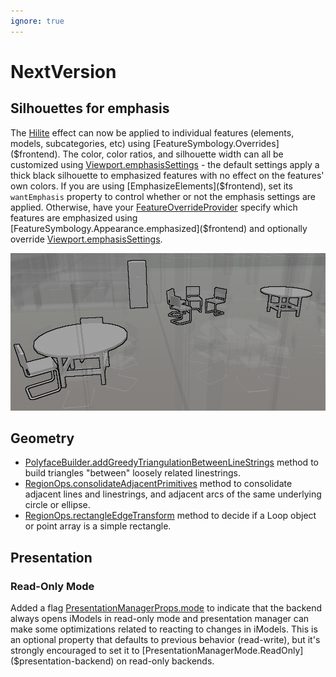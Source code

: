 ```yaml
---
ignore: true
---
```

# NextVersion

## Silhouettes for emphasis

The [Hilite]($common) effect can now be applied to individual features (elements, models, subcategories, etc) using [FeatureSymbology.Overrides]($frontend). The color, color ratios, and silhouette width can all be customized using [Viewport.emphasisSettings]($frontend) - the default settings apply a thick black silhouette to emphasized features with no effect on the features' own colors. If you are using [EmphasizeElements]($frontend), set its `wantEmphasis` property to control whether or not the emphasis settings are applied. Otherwise, have your [FeatureOverrideProvider]($frontend) specify which features are emphasized using [FeatureSymbology.Appearance.emphasized]($frontend) and optionally override [Viewport.emphasisSettings]($frontend).

![emphasis example](./assets/EmphasizedElements.png "Example showing default emphasis settings")

## Geometry

* [PolyfaceBuilder.addGreedyTriangulationBetweenLineStrings]($geometry) method to build triangles "between" loosely related linestrings.
* [RegionOps.consolidateAdjacentPrimitives]($geometry) method to consolidate adjacent lines and linestrings, and adjacent arcs of the same underlying circle or ellipse.
* [RegionOps.rectangleEdgeTransform]($geometry) method to decide if a Loop object or point array is a simple rectangle.

## Presentation

### Read-Only Mode

Added a flag [PresentationManagerProps.mode]($presentation-backend) to indicate that the backend always opens iModels in read-only mode and presentation manager
can make some optimizations related to reacting to changes in iModels. This is an optional property that defaults to previous behavior (read-write), but it's
strongly encouraged to set it to [PresentationManagerMode.ReadOnly]($presentation-backend) on read-only backends.
